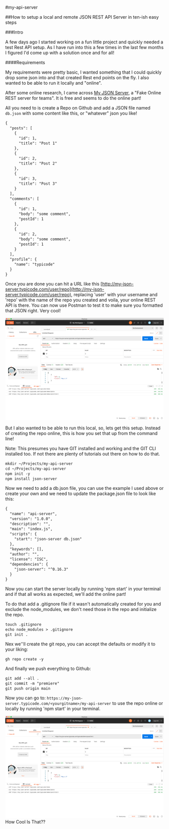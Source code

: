 #my-api-server

##How to setup a local and remote JSON REST API Server in ten-ish easy steps

###Intro

A few days ago I started working on a fun little project and quickly needed a test Rest API setup. As I have run into this a few times in the last few months I figured I'd come up with a solution once and for all!

####Requirements

My requirements were pretty basic, I wanted something that I could quickly drop some json into and that created Rest end points on the fly. I also wanted to be able to run it locally and "online".

After some online research, I came across [My JSON Server](https://my-json-server.typicode.com), a "Fake Online REST server for teams". It is free and seems to do the online part!

All you need to is create a Repo on Github and add a JSON file named `db.json` with some content like this, or "whatever" json you like!


```
{
  "posts": [
    {
      "id": 1,
      "title": "Post 1"
    },
    {
      "id": 2,
      "title": "Post 2"
    },
    {
      "id": 3,
      "title": "Post 3"
    }
  ],
  "comments": [
    {
      "id": 1,
      "body": "some comment",
      "postId": 1
    },
    {
      "id": 2,
      "body": "some comment",
      "postId": 1
    }
  ],
  "profile": {
    "name": "typicode"
  }
}
```

Once you are done you can hit a URL like this [http://my-json-server.typicode.com/user/repo](http://my-json-server.typicode.com/user/repo), replacing 'user' with your username and 'repo' with the name of the repo you created and voila, your online REST API is there. You can now use Postman to test it to make sure you formatted that JSON right. Very cool!

![Postman](https://github.com/cashoefman/my-api-server/blob/main/images/Postman.png?raw=true)

But I also wanted to be able to run this local, so, lets get this setup. Instead of creating the repo online, this is how you set that up from the command line!

Note: This presumes you have GIT installed and working and the GIT CLI installed too. If not there are plenty of tutorials out there on how to do that.
```
mkdir ~/Projects/my-api-server
cd ~/Projects/my-api-server
npm init -y
npm install json-server
```
Now we need to add a db.json file, you can use the example I used above or create your own and we need to update the package.json file to look like this:
```
{
  "name": "api-server",
  "version": "1.0.0",
  "description": "",
  "main": "index.js",
  "scripts": {
    "start": "json-server db.json"
  },
  "keywords": [],
  "author": "",
  "license": "ISC",
  "dependencies": {
    "json-server": "^0.16.3"
  }
}
```
Now you can start the server locally by running 'npm start' in your terminal and if that all works as expected, we'll add the online part! 

To do that add a .gitignore file if it wasn't automatically created for you and exclude the node_modules, we don't need those in the repo and initialize the repo.
```
touch .gitignore
echo node_modules > .gitignore
git init .
```
Nex we''ll create the git repo, you can accept the defaults or modify it to your liking:
````
gh repo create -y
````
And finally we push everything to Github:
```
git add --all .
git commit -m "premiere"
git push origin main
```
Now you can go to: `https://my-json-server.typicode.com/<yourgitname>/my-api-server` to use the repo online or locally by running 'npm start' in your terminal.

![Postman](https://github.com/cashoefman/my-api-server/blob/main/images/Postman.png?raw=true)
How Cool Is That??